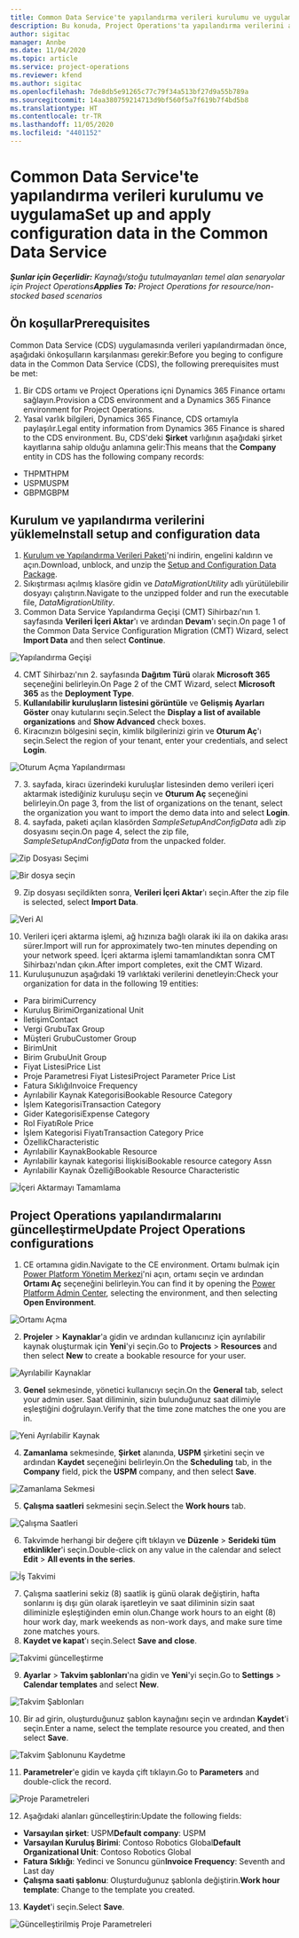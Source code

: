 ```yaml
---
title: Common Data Service'te yapılandırma verileri kurulumu ve uygulama
description: Bu konuda, Project Operations'ta yapılandırma verilerini ayarlama ve uygulama hakkında bilgiler sağlanmaktadır.
author: sigitac
manager: Annbe
ms.date: 11/04/2020
ms.topic: article
ms.service: project-operations
ms.reviewer: kfend
ms.author: sigitac
ms.openlocfilehash: 7de8db5e91265c77c79f34a513bf27d9a55b789a
ms.sourcegitcommit: 14aa380759214713d9bf560f5a7f619b7f4bd5b8
ms.translationtype: HT
ms.contentlocale: tr-TR
ms.lasthandoff: 11/05/2020
ms.locfileid: "4401152"
---
```

# <a name="set-up-and-apply-configuration-data-in-the-common-data-service"></a><span data-ttu-id="f4259-103">Common Data Service'te yapılandırma verileri kurulumu ve uygulama</span><span class="sxs-lookup"><span data-stu-id="f4259-103">Set up and apply configuration data in the Common Data Service</span></span> 

<span data-ttu-id="f4259-104">_**Şunlar için Geçerlidir:** Kaynağı/stoğu tutulmayanları temel alan senaryolar için Project Operations_</span><span class="sxs-lookup"><span data-stu-id="f4259-104">_**Applies To:** Project Operations for resource/non-stocked based scenarios_</span></span>

## <a name="prerequisites"></a><span data-ttu-id="f4259-105">Ön koşullar</span><span class="sxs-lookup"><span data-stu-id="f4259-105">Prerequisites</span></span>

<span data-ttu-id="f4259-106">Common Data Service (CDS) uygulamasında verileri yapılandırmadan önce, aşağıdaki önkoşulların karşılanması gerekir:</span><span class="sxs-lookup"><span data-stu-id="f4259-106">Before you beging to configure data in the Common Data Service (CDS), the following prerequisites must be met:</span></span>

1.  <span data-ttu-id="f4259-107">Bir CDS ortamı ve Project Operations içni Dynamics 365 Finance ortamı sağlayın.</span><span class="sxs-lookup"><span data-stu-id="f4259-107">Provision a CDS environment and a Dynamics 365 Finance environment for Project Operations.</span></span>
2.  <span data-ttu-id="f4259-108">Yasal varlık bilgileri, Dynamics 365 Finance, CDS ortamıyla paylaşılır.</span><span class="sxs-lookup"><span data-stu-id="f4259-108">Legal entity information from Dynamics 365 Finance is shared to the CDS environment.</span></span> <span data-ttu-id="f4259-109">Bu, CDS'deki **Şirket** varlığının aşağıdaki şirket kayıtlarına sahip olduğu anlamına gelir:</span><span class="sxs-lookup"><span data-stu-id="f4259-109">This means that the **Company** entity in CDS has the following company records:</span></span>
  - <span data-ttu-id="f4259-110">THPM</span><span class="sxs-lookup"><span data-stu-id="f4259-110">THPM</span></span>
  - <span data-ttu-id="f4259-111">USPM</span><span class="sxs-lookup"><span data-stu-id="f4259-111">USPM</span></span>
  - <span data-ttu-id="f4259-112">GBPM</span><span class="sxs-lookup"><span data-stu-id="f4259-112">GBPM</span></span>

## <a name="install-setup-and-configuration-data"></a><span data-ttu-id="f4259-113">Kurulum ve yapılandırma verilerini yükleme</span><span class="sxs-lookup"><span data-stu-id="f4259-113">Install setup and configuration data</span></span>

1. <span data-ttu-id="f4259-114">[Kurulum ve Yapılandırma Verileri Paketi](https://download.microsoft.com/download/1/3/4/1349369c-6209-42b7-b3b4-5be0e67cacd8/ProjOpsSampleSetupData-%20Integrated%20UR1.zip)'ni indirin, engelini kaldırın ve açın.</span><span class="sxs-lookup"><span data-stu-id="f4259-114">Download, unblock, and unzip the [Setup and Configuration Data Package](https://download.microsoft.com/download/1/3/4/1349369c-6209-42b7-b3b4-5be0e67cacd8/ProjOpsSampleSetupData-%20Integrated%20UR1.zip).</span></span>
2. <span data-ttu-id="f4259-115">Sıkıştırması açılmış klasöre gidin ve *DataMigrationUtility* adlı yürütülebilir dosyayı çalıştırın.</span><span class="sxs-lookup"><span data-stu-id="f4259-115">Navigate to the unzipped folder and run the executable file, *DataMigrationUtility*.</span></span>
3. <span data-ttu-id="f4259-116">Common Data Service Yapılandırma Geçişi (CMT) Sihirbazı'nın 1. sayfasında **Verileri İçeri Aktar**'ı ve ardından **Devam**'ı seçin.</span><span class="sxs-lookup"><span data-stu-id="f4259-116">On page 1 of the Common Data Service Configuration Migration (CMT) Wizard, select **Import Data** and then select **Continue**.</span></span>

![Yapılandırma Geçişi](./media/1ConfigurationMigration.png)

4. <span data-ttu-id="f4259-118">CMT Sihirbazı'nın 2. sayfasında **Dağıtım Türü** olarak **Microsoft 365** seçeneğini belirleyin.</span><span class="sxs-lookup"><span data-stu-id="f4259-118">On Page 2 of the CMT Wizard, select **Microsoft 365** as the **Deployment Type**.</span></span>
5. <span data-ttu-id="f4259-119">**Kullanılabilir kuruluşların listesini görüntüle** ve **Gelişmiş Ayarları Göster** onay kutularını seçin.</span><span class="sxs-lookup"><span data-stu-id="f4259-119">Select the **Display a list of available organizations** and **Show Advanced** check boxes.</span></span>
6. <span data-ttu-id="f4259-120">Kiracınızın bölgesini seçin, kimlik bilgilerinizi girin ve **Oturum Aç**'ı seçin.</span><span class="sxs-lookup"><span data-stu-id="f4259-120">Select the region of your tenant, enter your credentials, and select **Login**.</span></span>

![Oturum Açma Yapılandırması](./media/2ConfigurationSignin.png)

7. <span data-ttu-id="f4259-122">3. sayfada, kiracı üzerindeki kuruluşlar listesinden demo verileri içeri aktarmak istediğiniz kuruluşu seçin ve **Oturum Aç** seçeneğini belirleyin.</span><span class="sxs-lookup"><span data-stu-id="f4259-122">On page 3, from the list of organizations on the tenant, select the organization you want to import the demo data into and select **Login**.</span></span>
8. <span data-ttu-id="f4259-123">4. sayfada, paketi açılan klasörden *SampleSetupAndConfigData* adlı zip dosyasını seçin.</span><span class="sxs-lookup"><span data-stu-id="f4259-123">On page 4, select the zip file, *SampleSetupAndConfigData* from the unpacked folder.</span></span>

![Zip Dosyası Seçimi](./media/3ZipFile.png)

![Bir dosya seçin](./media/4SelectAFile.png)

9. <span data-ttu-id="f4259-126">Zip dosyası seçildikten sonra, **Verileri İçeri Aktar**'ı seçin.</span><span class="sxs-lookup"><span data-stu-id="f4259-126">After the zip file is selected, select **Import Data**.</span></span>

![Veri Al](./media/5ImportData.png)

10. <span data-ttu-id="f4259-128">Verileri içeri aktarma işlemi, ağ hızınıza bağlı olarak iki ila on dakika arası sürer.</span><span class="sxs-lookup"><span data-stu-id="f4259-128">Import will run for approximately two-ten minutes depending on your network speed.</span></span> <span data-ttu-id="f4259-129">İçeri aktarma işlemi tamamlandıktan sonra CMT Sihirbazı'ndan çıkın.</span><span class="sxs-lookup"><span data-stu-id="f4259-129">After import completes, exit the CMT Wizard.</span></span> 
11. <span data-ttu-id="f4259-130">Kuruluşunuzun aşağıdaki 19 varlıktaki verilerini denetleyin:</span><span class="sxs-lookup"><span data-stu-id="f4259-130">Check your organization for data in the following 19 entities:</span></span>

  - <span data-ttu-id="f4259-131">Para birimi</span><span class="sxs-lookup"><span data-stu-id="f4259-131">Currency</span></span>
  - <span data-ttu-id="f4259-132">Kuruluş Birimi</span><span class="sxs-lookup"><span data-stu-id="f4259-132">Organizational Unit</span></span>
  - <span data-ttu-id="f4259-133">İletişim</span><span class="sxs-lookup"><span data-stu-id="f4259-133">Contact</span></span>
  - <span data-ttu-id="f4259-134">Vergi Grubu</span><span class="sxs-lookup"><span data-stu-id="f4259-134">Tax Group</span></span>
  - <span data-ttu-id="f4259-135">Müşteri Grubu</span><span class="sxs-lookup"><span data-stu-id="f4259-135">Customer Group</span></span>
  - <span data-ttu-id="f4259-136">Birim</span><span class="sxs-lookup"><span data-stu-id="f4259-136">Unit</span></span>
  - <span data-ttu-id="f4259-137">Birim Grubu</span><span class="sxs-lookup"><span data-stu-id="f4259-137">Unit Group</span></span>
  - <span data-ttu-id="f4259-138">Fiyat Listesi</span><span class="sxs-lookup"><span data-stu-id="f4259-138">Price List</span></span>
  - <span data-ttu-id="f4259-139">Proje Parametresi Fiyat Listesi</span><span class="sxs-lookup"><span data-stu-id="f4259-139">Project Parameter Price List</span></span>
  - <span data-ttu-id="f4259-140">Fatura Sıklığı</span><span class="sxs-lookup"><span data-stu-id="f4259-140">Invoice Frequency</span></span>
  - <span data-ttu-id="f4259-141">Ayrılabilir Kaynak Kategorisi</span><span class="sxs-lookup"><span data-stu-id="f4259-141">Bookable Resource Category</span></span>
  - <span data-ttu-id="f4259-142">İşlem Kategorisi</span><span class="sxs-lookup"><span data-stu-id="f4259-142">Transaction Category</span></span>
  - <span data-ttu-id="f4259-143">Gider Kategorisi</span><span class="sxs-lookup"><span data-stu-id="f4259-143">Expense Category</span></span>
  - <span data-ttu-id="f4259-144">Rol Fiyatı</span><span class="sxs-lookup"><span data-stu-id="f4259-144">Role Price</span></span>
  - <span data-ttu-id="f4259-145">İşlem Kategorisi Fiyatı</span><span class="sxs-lookup"><span data-stu-id="f4259-145">Transaction Category Price</span></span>
  - <span data-ttu-id="f4259-146">Özellik</span><span class="sxs-lookup"><span data-stu-id="f4259-146">Characteristic</span></span>
  - <span data-ttu-id="f4259-147">Ayrılabilir Kaynak</span><span class="sxs-lookup"><span data-stu-id="f4259-147">Bookable Resource</span></span>
  - <span data-ttu-id="f4259-148">Ayrılabilir kaynak kategorisi İlişkisi</span><span class="sxs-lookup"><span data-stu-id="f4259-148">Bookable resource category Assn</span></span>
  - <span data-ttu-id="f4259-149">Ayrılabilir Kaynak Özelliği</span><span class="sxs-lookup"><span data-stu-id="f4259-149">Bookable Resource Characteristic</span></span>

![İçeri Aktarmayı Tamamlama](./media/6CompleteImport.png)

## <a name="update-project-operations-configurations"></a><span data-ttu-id="f4259-151">Project Operations yapılandırmalarını güncelleştirme</span><span class="sxs-lookup"><span data-stu-id="f4259-151">Update Project Operations configurations</span></span>

1. <span data-ttu-id="f4259-152">CE ortamına gidin.</span><span class="sxs-lookup"><span data-stu-id="f4259-152">Navigate to the CE environment.</span></span> <span data-ttu-id="f4259-153">Ortamı bulmak için [Power Platform Yönetim Merkezi](https://admin.powerplatform.microsoft.com/environments)'ni açın, ortamı seçin ve ardından **Ortamı Aç** seçeneğini belirleyin.</span><span class="sxs-lookup"><span data-stu-id="f4259-153">You can find it by opening the [Power Platform Admin Center](https://admin.powerplatform.microsoft.com/environments), selecting the environment, and then selecting **Open Environment**.</span></span> 

![Ortamı Açma](./media/7OpenEnvironment.png)

2. <span data-ttu-id="f4259-155">**Projeler** > **Kaynaklar**'a gidin ve ardından kullanıcınız için ayrılabilir kaynak oluşturmak için **Yeni**'yi seçin.</span><span class="sxs-lookup"><span data-stu-id="f4259-155">Go to **Projects** > **Resources** and then select **New** to create a bookable resource for your user.</span></span>

![Ayrılabilir Kaynaklar](./media/8BookableResources.png)

3. <span data-ttu-id="f4259-157">**Genel** sekmesinde, yönetici kullanıcıyı seçin.</span><span class="sxs-lookup"><span data-stu-id="f4259-157">On the **General** tab, select your admin user.</span></span> <span data-ttu-id="f4259-158">Saat diliminin, sizin bulunduğunuz saat dilimiyle eşleştiğini doğrulayın.</span><span class="sxs-lookup"><span data-stu-id="f4259-158">Verify that the time zone matches the one you are in.</span></span> 

![Yeni Ayrılabilir Kaynak](./media/9NewBookableResource.png)

4. <span data-ttu-id="f4259-160">**Zamanlama** sekmesinde, **Şirket** alanında, **USPM** şirketini seçin ve ardından **Kaydet** seçeneğini belirleyin.</span><span class="sxs-lookup"><span data-stu-id="f4259-160">On the **Scheduling** tab, in the **Company** field, pick the **USPM** company, and then select **Save**.</span></span> 

![Zamanlama Sekmesi](./media/10SchedulingTab.png)

5. <span data-ttu-id="f4259-162">**Çalışma saatleri** sekmesini seçin.</span><span class="sxs-lookup"><span data-stu-id="f4259-162">Select the **Work hours** tab.</span></span>  

![Çalışma Saatleri](./media/11WorkHours.png)

6. <span data-ttu-id="f4259-164">Takvimde herhangi bir değere çift tıklayın ve **Düzenle** > **Serideki tüm etkinlikler**'i seçin.</span><span class="sxs-lookup"><span data-stu-id="f4259-164">Double-click on any value in the calendar and select **Edit** > **All events in the series**.</span></span> 

![İş Takvimi](./media/12WorkCalendar.png)

7. <span data-ttu-id="f4259-166">Çalışma saatlerini sekiz (8) saatlik iş günü olarak değiştirin, hafta sonlarını iş dışı gün olarak işaretleyin ve saat diliminin sizin saat diliminizle eşleştiğinden emin olun.</span><span class="sxs-lookup"><span data-stu-id="f4259-166">Change work hours to an eight (8) hour work day, mark weekends as non-work days, and make sure time zone matches yours.</span></span> 
8. <span data-ttu-id="f4259-167">**Kaydet ve kapat**'ı seçin.</span><span class="sxs-lookup"><span data-stu-id="f4259-167">Select **Save and close**.</span></span>

![Takvimi güncelleştirme](./media/13UpdateCalendar.png)

9. <span data-ttu-id="f4259-169">**Ayarlar** > **Takvim şablonları**'na gidin ve **Yeni**'yi seçin.</span><span class="sxs-lookup"><span data-stu-id="f4259-169">Go to **Settings** > **Calendar templates** and select **New**.</span></span>
 
 ![Takvim Şablonları](./media/14CalendarTemplates.png)
 
 10. <span data-ttu-id="f4259-171">Bir ad girin, oluşturduğunuz şablon kaynağını seçin ve ardından **Kaydet**'i seçin.</span><span class="sxs-lookup"><span data-stu-id="f4259-171">Enter a name, select the template resource you created, and then select **Save**.</span></span> 
 
 ![Takvim Şablonunu Kaydetme](./media/15SaveCalendarTemplate.png)
 
 11. <span data-ttu-id="f4259-173">**Parametreler**'e gidin ve kayda çift tıklayın.</span><span class="sxs-lookup"><span data-stu-id="f4259-173">Go to **Parameters** and double-click the record.</span></span> 
 
 ![Proje Parametreleri](./media/16ProjectParameters.png)
 
12. <span data-ttu-id="f4259-175">Aşağıdaki alanları güncelleştirin:</span><span class="sxs-lookup"><span data-stu-id="f4259-175">Update the following fields:</span></span>

 - <span data-ttu-id="f4259-176">**Varsayılan şirket**: USPM</span><span class="sxs-lookup"><span data-stu-id="f4259-176">**Default company**: USPM</span></span>
 - <span data-ttu-id="f4259-177">**Varsayılan Kuruluş Birimi**: Contoso Robotics Global</span><span class="sxs-lookup"><span data-stu-id="f4259-177">**Default Organizational Unit**: Contoso Robotics Global</span></span>
 - <span data-ttu-id="f4259-178">**Fatura Sıklığı**: Yedinci ve Sonuncu gün</span><span class="sxs-lookup"><span data-stu-id="f4259-178">**Invoice Frequency**: Seventh and Last day</span></span>
 - <span data-ttu-id="f4259-179">**Çalışma saati şablonu**: Oluşturduğunuz şablonla değiştirin.</span><span class="sxs-lookup"><span data-stu-id="f4259-179">**Work hour template**: Change to the template you created.</span></span>

13. <span data-ttu-id="f4259-180">**Kaydet**'i seçin.</span><span class="sxs-lookup"><span data-stu-id="f4259-180">Select **Save**.</span></span> 

![Güncelleştirilmiş Proje Parametreleri](./media/17UpdatedProjectParameters.png)
